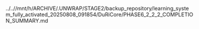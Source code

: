 ../..//mnt/h/ARCHIVE/.UNWRAP/STAGE2/backup_repository/learning_system_fully_activated_20250808_091854/DuRiCore/PHASE6_2_2_2_COMPLETION_SUMMARY.md